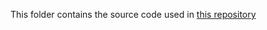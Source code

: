 This folder contains the source code used in [this repository](https://github.com/JackMurdochMoore/power-law)
